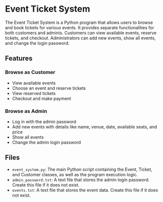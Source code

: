 
# Event Ticket System

The Event Ticket System is a Python program that allows users to browse and book tickets for various events. It provides separate functionalities for both customers and adminis. Customers can view available events, reserve tickets, and checkout. Administrators can add new events, show all events, and change the login password.

## Features

### Browse as Customer
- View available events
- Choose an event and reserve tickets
- View reserved tickets
- Checkout and make payment

### Browse as Admin
- Log in with the admin password
- Add new events with details like name, venue, date, available seats, and price
- Show all events
- Change the admin login password



## Files

- `event_system.py`: The main Python script containing the Event, Ticket, and Customer classes, as well as the program execution logic.
- `admin_password.txt`: A text file that stores the admin login password. Create this file if it does not exist.
- `events.txt`: A text file that stores the event data. Create this file if it does not exist.


